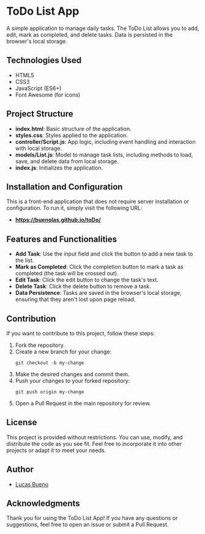 # ToDo List App

A simple application to manage daily tasks. The ToDo List allows you to add, edit, mark as completed, and delete tasks. Data is persisted in the browser's local storage.

## Technologies Used

- HTML5
- CSS3
- JavaScript (ES6+)
- Font Awesome (for icons)

## Project Structure

- **index.html**: Basic structure of the application.
- **styles.css**: Styles applied to the application.
- **controller/Script.js**: App logic, including event handling and interaction with local storage.
- **models/List.js**: Model to manage task lists, including methods to load, save, and delete data from local storage.
- **index.js**: Initializes the application.

## Installation and Configuration

This is a front-end application that does not require server installation or configuration. To run it, simply visit the following URL:

- **https://buenolas.github.io/toDo/**

## Features and Functionalities

- **Add Task**: Use the input field and click the button to add a new task to the list.
- **Mark as Completed**: Click the completion button to mark a task as completed (the task will be crossed out).
- **Edit Task**: Click the edit button to change the task's text.
- **Delete Task**: Click the delete button to remove a task.
- **Data Persistence**: Tasks are saved in the browser's local storage, ensuring that they aren't lost upon page reload.

## Contribution

If you want to contribute to this project, follow these steps:

1. Fork the repository.
2. Create a new branch for your change:
   ```
   git checkout -b my-change
   ```
3. Make the desired changes and commit them.
4. Push your changes to your forked repository:
   ```
   git push origin my-change
   ```
5. Open a Pull Request in the main repository for review.

## License

This project is provided without restrictions. You can use, modify, and distribute the code as you see fit. Feel free to incorporate it into other projects or adapt it to meet your needs.

## Author

- [Lucas Bueno](https://github.com/buenolas)

## Acknowledgments

Thank you for using the ToDo List App! If you have any questions or suggestions, feel free to open an issue or submit a Pull Request.
